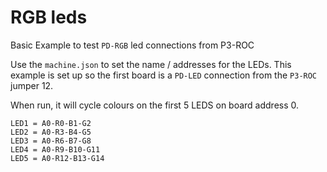 ﻿# RGB leds

Basic Example to test `PD-RGB` led connections from P3-ROC

Use the `machine.json` to set the name / addresses for the LEDs. This example is set up so the first board is a `PD-LED` connection from the `P3-ROC` jumper 12.

When run, it will cycle colours on the first 5 LEDS on board address 0. 

```
LED1 = A0-R0-B1-G2
LED2 = A0-R3-B4-G5
LED3 = A0-R6-B7-G8
LED4 = A0-R9-B10-G11
LED5 = A0-R12-B13-G14
```